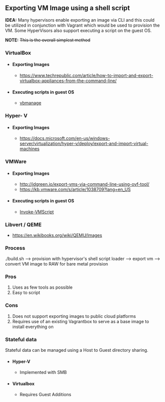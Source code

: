 ## Exporting VM  Image using a shell script

**IDEA:** Many hypervisors enable exporting an image via CLI and this could be utilized in conjunction with Vagrant which would be used to provision the VM. Some HyperVisors also support executing a script on the guest OS.

**NOTE:** ~~This is the overall simplest method~~

### VirtualBox
- #### Exporting Images
    - https://www.techrepublic.com/article/how-to-import-and-export-virtualbox-appliances-from-the-command-line/
- #### Executing scripts in guest OS
    - [vbmanage](https://askubuntu.com/questions/490420/how-to-launch-a-script-inside-a-vm-from-the-host)

### Hyper- V
- #### Exporting Images
    - https://docs.microsoft.com/en-us/windows-server/virtualization/hyper-v/deploy/export-and-import-virtual-machines

### VMWare
- #### Exporting Images
    - http://jdgreen.io/export-vms-via-command-line-using-ovf-tool/
    - https://kb.vmware.com/s/article/1038709?lang=en_US
- #### Executing scripts in guest OS
    - [Invoke-VMScript](https://www.vmware.com/content/dam/digitalmarketing/vmware/en/pdf/techpaper/vsphere_power-cli-5.1-r1_technote.pdf)

### Libvert / QEME
- https://en.wikibooks.org/wiki/QEMU/Images

### Process
./build.sh --> provision with hypervisor's shell script loader --> export vm --> convert VM image to RAW for bare metal provision

### Pros
1. Uses as few tools as possible
2. Easy to script


### Cons
1. Does not support exporting images to public cloud platforms
2. Requires use of an existing Vagrantbox to serve as a base image to install everything on

### Stateful data
Stateful data can be managed using a Host to Guest directory sharing.
- #### Hyper-V
    - Implemented with SMB
- #### Virtualbox
    - Requires Guest Additions